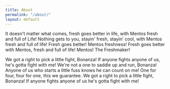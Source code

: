 ```yaml
---
title: About
permalink: "/about/"
layout: default
---
```


It doesn't matter what comes, fresh goes better in life, with Mentos fresh and full of Life! Nothing gets to you, stayin' fresh, stayin' cool, with Mentos fresh and full of life! Fresh goes better! Mentos freshness! Fresh goes better with Mentos, fresh and full of life! Mentos! The Freshmaker!

We got a right to pick a little fight, Bonanza! If anyone fights anyone of us, he's gotta fight with me! We're not a one to saddle up and run, Bonanza! Anyone of us who starts a little fuss knows he can count on me! One for four, four for one, this we guarantee. We got a right to pick a little fight, Bonanza! If anyone fights anyone of us he's gotta fight with me!
